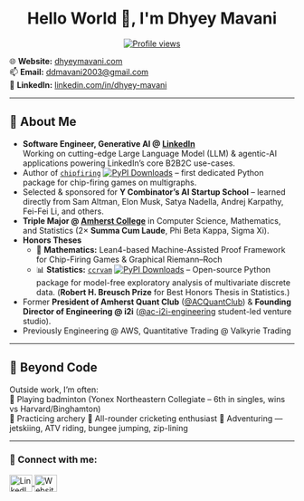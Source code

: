 <h1 align="center">Hello World 👋, I'm Dhyey Mavani</h1>

<p align="center">
  <a href="https://komarev.com/ghpvc/?username=DhyeyMavani2003">
    <img src="https://komarev.com/ghpvc/?username=DhyeyMavani2003&label=Profile%20views&color=0e75b6&style=flat" alt="Profile views" />
  </a>
</p>

🌐 **Website:** [dhyeymavani.com](https://dhyeymavani.com)  
📫 **Email:** [ddmavani2003@gmail.com](mailto:ddmavani2003@gmail.com)  
💼 **LinkedIn:** [linkedin.com/in/dhyey-mavani](https://linkedin.com/in/dhyey-mavani)

---

## 🚀 About Me
- **Software Engineer, Generative AI @ [LinkedIn](https://linkedin.com)**  
  Working on cutting-edge Large Language Model (LLM) & agentic-AI applications powering LinkedIn’s core B2B2C use-cases.
- Author of [`chipfiring`](https://pypi.org/project/chipfiring/) [![PyPI Downloads](https://static.pepy.tech/badge/chipfiring)](https://pepy.tech/projects/chipfiring) – first dedicated Python package for chip-firing games on multigraphs.
- Selected & sponsored for **Y Combinator’s AI Startup School** – learned directly from Sam Altman, Elon Musk, Satya Nadella, Andrej Karpathy, Fei-Fei Li, and others.  
- **Triple Major @ [Amherst College](https://amherst.edu)** in Computer Science, Mathematics, and Statistics (2× **Summa Cum Laude**, Phi Beta Kappa, Sigma Xi).
- **Honors Theses**  
  - 🧮 **Mathematics:** Lean4-based Machine-Assisted Proof Framework for Chip-Firing Games & Graphical Riemann–Roch  
  - 📊 **Statistics:** [`ccrvam`](https://pypi.org/project/ccrvam/) [![PyPI Downloads](https://static.pepy.tech/badge/ccrvam)](https://pepy.tech/projects/ccrvam) – Open-source Python package for model-free exploratory analysis of multivariate discrete data. (**Robert H. Breusch Prize** for Best Honors Thesis in Statistics.)
- Former **President of Amherst Quant Club** ([@ACQuantClub](https://github.com/ACquantclub)) & **Founding Director of Engineering @ i2i** ([@ac-i2i-engineering](https://github.com/ac-i2i-engineering) student-led venture studio).
- Previously Engineering @ AWS, Quantitative Trading @ Valkyrie Trading
---

## 🌱 Beyond Code
Outside work, I’m often:  
🏸 Playing badminton (Yonex Northeastern Collegiate – 6th in singles, wins vs Harvard/Binghamton)  
🏹 Practicing archery
🏏 All-rounder cricketing enthusiast
🌊 Adventuring — jetskiing, ATV riding, bungee jumping, zip-lining

---

<h3 align="left">🔗 Connect with me:</h3>
<p align="left">
<a href="https://www.linkedin.com/in/dhyey-mavani/" target="_blank">
  <img align="center" src="https://raw.githubusercontent.com/rahuldkjain/github-profile-readme-generator/master/src/images/icons/Social/linked-in-alt.svg" alt="LinkedIn" height="30" width="40" />
</a>
<a href="https://dhyeymavani.com" target="_blank">
  <img align="center" src="https://raw.githubusercontent.com/rahuldkjain/github-profile-readme-generator/master/src/images/icons/Social/github.svg" alt="Website" height="30" width="40" />
</a>
</p>
